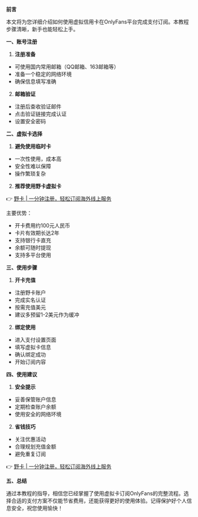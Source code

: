 **前言**

本文将为您详细介绍如何使用虚拟信用卡在OnlyFans平台完成支付订阅。本教程步骤清晰，新手也能轻松上手。

**一、账号注册**

1. **注册准备**
- 可使用国内常用邮箱（QQ邮箱、163邮箱等）
- 准备一个稳定的网络环境
- 确保信息填写准确

2. **邮箱验证**
- 注册后查收验证邮件
- 点击验证链接完成认证
- 设置安全密码

**二、虚拟卡选择**

1. **避免使用临时卡**
- 一次性使用，成本高
- 安全性难以保障
- 操作繁琐复杂

2. **推荐使用野卡虚拟卡**

👉 [野卡 | 一分钟注册，轻松订阅海外线上服务](https://bit.ly/bewildcard)

主要优势：
- 开卡费用约100元人民币
- 卡片有效期长达2年
- 支持银行卡直充
- 余额可随时提现
- 支持多平台使用

**三、使用步骤**

1. **开卡充值**
- 注册野卡账户
- 完成实名认证
- 按需充值美元
- 建议多预留1-2美元作为缓冲

2. **绑定使用**
- 进入支付设置页面
- 填写虚拟卡信息
- 确认绑定成功
- 开始订阅内容

**四、使用建议**

1. **安全提示**
- 妥善保管账户信息
- 定期检查账户余额
- 使用安全的网络环境

2. **省钱技巧**
- 关注优惠活动
- 合理规划充值金额
- 避免重复订阅

👉 [野卡 | 一分钟注册，轻松订阅海外线上服务](https://bit.ly/bewildcard)

**五、总结**

通过本教程的指导，相信您已经掌握了使用虚拟卡订阅OnlyFans的完整流程。选择合适的支付方案不仅能节省费用，还能获得更好的使用体验。记得保护好个人信息安全，祝您使用愉快！
